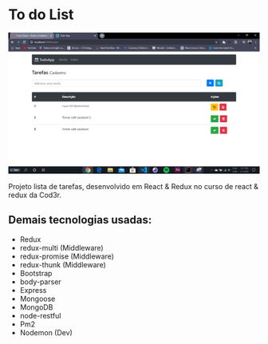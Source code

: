 # To do List

![](/project_complete.PNG)

Projeto lista de tarefas, desenvolvido em React & Redux no curso de react & redux da Cod3r.

## Demais tecnologias usadas:
- Redux
- redux-multi (Middleware)
- redux-promise (Middleware)
- redux-thunk (Middleware)
- Bootstrap
- body-parser
- Express
- Mongoose
- MongoDB
- node-restful
- Pm2
- Nodemon (Dev)
